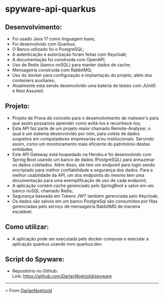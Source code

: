 # spyware-api-quarkus
## Desenvolvimento:
* Foi usado Java 17 como linguagem base;
* Foi desenvolvido com Quarkus;
* O Banco utilizado foi o PostgreSQL;
* A autenticação e autorização foram feitas com Keycloak;
* A documentação foi construida com OpenAPI;
* Uso de Redis (banco noSQL) para manter dados de cache;
* Mensageiria construída com RabbitMQ;
* Uso do docker para configuração e implantação do projeto, além dos conteiners auxiliares;
* Atualmente esta sendo desenvolvido uma bateria de testes com JUnit5 e Rest Assured.

## Projeto:
* Projeto de Prova de conceito para o desenvolvimento de malware's para que assim possamos aprender como evitá-los e reconhece-los;
* Esta API faz parte de um projeto maior chamado Remote-Analyser, o qual é um sistema desenvolvido por mim, para coleta de dados suspeitos em computadores empresarias e/ou institucionais. Servindo assim, como um monitoramento mais eficiente do patrimônio destas entidades;
* Este API Gateway está hospedado na Heroku e foi desenvolvido com Spring Boot usando um banco de dados (PostgreSQL) para armazenar os dados coletados. Além disso, ele tem um endpoint para login sendo encriptado para melhor confiabilidade e segurança dos dados. Para a melhor usabilidade da API, um dos endpoints do mesmo tem uma documentação para uma exemplificação de uso de cada endpoint;
* A aplicação contém cache gerenciado pelo SpringBoot e salvo em um banco noSQL chamado Redis;
* Segurança baseada em Tokens JWT também gerenciada pelo Keycloak;
* Os dados são salvos em um banco PostgreSql são consumidos por filas gerenciadas pelo serviço de mensageiria RabbitMQ de maneira escalável.


## Como utilizar:
* A aplicação pode ser executada pelo docker-compose e executar a aplicação quarkus usando mvn quarkus:dev.


## Script do Spyware:
* Repositório no GitHub:
<br>Link: https://github.com/DarlanNoetzold/spyware

---
⭐️ From [DarlanNoetzold](https://github.com/DarlanNoetzold)
